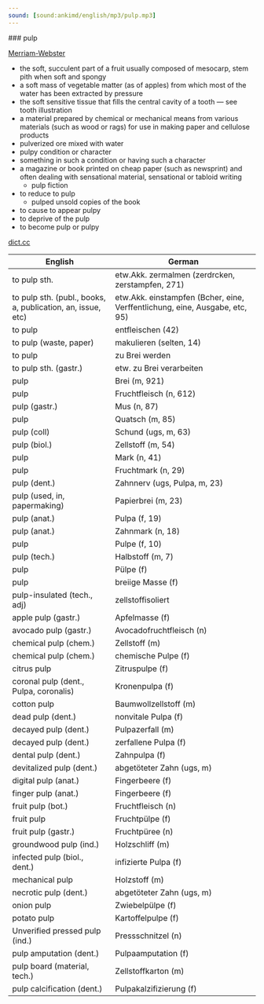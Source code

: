 ```yaml
---
sound: [sound:ankimd/english/mp3/pulp.mp3]
---
```


\### pulp

[Merriam-Webster](https://www.merriam-webster.com/dictionary/pulp)

- the soft, succulent part of a fruit usually composed of mesocarp, stem pith when soft and spongy
- a soft mass of vegetable matter (as of apples) from which most of the water has been extracted by pressure
- the soft sensitive tissue that fills the central cavity of a tooth — see tooth illustration
- a material prepared by chemical or mechanical means from various materials (such as wood or rags) for use in making paper and cellulose products
- pulverized ore mixed with water
- pulpy condition or character
- something in such a condition or having such a character
- a magazine or book printed on cheap paper (such as newsprint) and often dealing with sensational material, sensational or tabloid writing
    - pulp fiction
- to reduce to pulp
    - pulped unsold copies of the book
- to cause to appear pulpy
- to deprive of the pulp
- to become pulp or pulpy

[dict.cc](https://www.dict.cc/pulp)

| English        | German       |
| -------------- | ------------ |
| to pulp sth. | etw.Akk. zermalmen (zerdrcken, zerstampfen, 271) |
| to pulp sth. (publ., books, a, publication, an, issue, etc) | etw.Akk. einstampfen (Bcher, eine, Verffentlichung, eine, Ausgabe, etc, 95) |
| to pulp | entfleischen (42) |
| to pulp (waste, paper) | makulieren (selten, 14) |
| to pulp | zu Brei werden |
| to pulp sth. (gastr.) | etw. zu Brei verarbeiten |
| pulp | Brei (m, 921) |
| pulp | Fruchtfleisch (n, 612) |
| pulp (gastr.) | Mus (n, 87) |
| pulp | Quatsch (m, 85) |
| pulp (coll) | Schund (ugs, m, 63) |
| pulp (biol.) | Zellstoff (m, 54) |
| pulp | Mark (n, 41) |
| pulp | Fruchtmark (n, 29) |
| pulp (dent.) | Zahnnerv (ugs, Pulpa, m, 23) |
| pulp (used, in, papermaking) | Papierbrei (m, 23) |
| pulp (anat.) | Pulpa (f, 19) |
| pulp (anat.) | Zahnmark (n, 18) |
| pulp | Pulpe (f, 10) |
| pulp (tech.) | Halbstoff (m, 7) |
| pulp | Pülpe (f) |
| pulp | breiige Masse (f) |
| pulp-insulated (tech., adj) | zellstoffisoliert |
| apple pulp (gastr.) | Apfelmasse (f) |
| avocado pulp (gastr.) | Avocadofruchtfleisch (n) |
| chemical pulp (chem.) | Zellstoff (m) |
| chemical pulp (chem.) | chemische Pulpe (f) |
| citrus pulp | Zitruspulpe (f) |
| coronal pulp (dent., Pulpa, coronalis) | Kronenpulpa (f) |
| cotton pulp | Baumwollzellstoff (m) |
| dead pulp (dent.) | nonvitale Pulpa (f) |
| decayed pulp (dent.) | Pulpazerfall (m) |
| decayed pulp (dent.) | zerfallene Pulpa (f) |
| dental pulp (dent.) | Zahnpulpa (f) |
| devitalized pulp (dent.) | abgetöteter Zahn (ugs, m) |
| digital pulp (anat.) | Fingerbeere (f) |
| finger pulp (anat.) | Fingerbeere (f) |
| fruit pulp (bot.) | Fruchtfleisch (n) |
| fruit pulp | Fruchtpülpe (f) |
| fruit pulp (gastr.) | Fruchtpüree (n) |
| groundwood pulp (ind.) | Holzschliff (m) |
| infected pulp (biol., dent.) | infizierte Pulpa (f) |
| mechanical pulp | Holzstoff (m) |
| necrotic pulp (dent.) | abgetöteter Zahn (ugs, m) |
| onion pulp | Zwiebelpülpe (f) |
| potato pulp | Kartoffelpulpe (f) |
| Unverified pressed pulp (ind.) | Pressschnitzel (n) |
| pulp amputation (dent.) | Pulpaamputation (f) |
| pulp board (material, tech.) | Zellstoffkarton (m) |
| pulp calcification (dent.) | Pulpakalzifizierung (f) |
